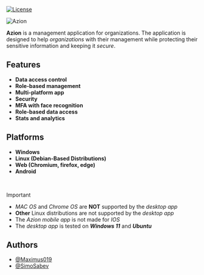 [![License](https://img.shields.io/badge/License-GPL_v3-teal)](https://github.com/Maximus019BG/Azion/blob/master/LICENSE)

![Azion](https://maximus019bg.github.io/TopVideoGames/Azion.png)

 **Azion** is a management application for organizations. The application is designed to help *organizations* with their management while protecting their sensitive information and keeping it *secure*.

## Features
- **Data access control**
- **Role-based management**
- **Multi-platform app**
- **Security**
- **MFA with face recognition**
- **Role-based data access**
- **Stats and analytics**


## Platforms
- **Windows**
- **Linux (Debian-Based Distributions)**
- **Web (Chromium, firefox, edge)**
- **Android**
  
 <br/>
 
> [!IMPORTANT]
> - *MAC OS* and *Chrome OS* are **NOT** supported by the *desktop app*
> - **Other** Linux distributions are not supported by the *desktop app*
> - The *Azion mobile app* is not made for *IOS*
> - The *desktop app* is tested on ***Windows 11*** and ***Ubuntu***

## Authors
- [@Maximus019](https://github.com/Maximus019BG)
- [@SimoSabev](https://github.com/SimoSabev)
